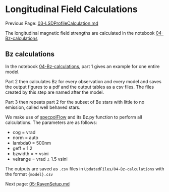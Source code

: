 # Longitudinal Field Calculations

Previous Page: [03-LSDProfileCalculation.md](https://github.com/veropetit/BeStarsMiMeS/blob/master/03-LSDProfileCalculation.md)

The longitudinal magnetic field strengths are calculated in the notebook [04-Bz-calculations](https://github.com/veropetit/BeStarsMiMeS/blob/master/04-Bz-calculations/04-Bz-calculations.ipynb)

## Bz calculations
In the notebook [04-Bz-calculations](https://colab.research.google.com/drive/14DFc3BYPuHDJJu-sBEmGWcWd118CthJ0?usp=sharing), part 1 gives an example for one entire model.

Part 2 then calculates Bz for every observation and every model and saves the output figures to a pdf and the output tables as a csv files. The files created by this step are named after the model. 

Part 3 then repeats part 2 for the subset of Be stars with little to no emission, called well behaved stars.

We make use of [specpolFlow](https://github.com/folsomcp/specpolFlow) and its Bz.py function to perform all calculations. The parameters are as follows:

* cog = vrad
* norm = auto
* lambda0 = 500nm
* geff = 1.2
* bzwidth = $\pm$ vsini
* velrange = vrad $\pm$ 1.5 vsini

The outputs are saved as `.csv` files in `UpdatedFiles/04-Bz-calculations` with the format `{model}.csv`

Next page: [05-RavenSetup.md](https://github.com/veropetit/BeStarsMiMeS/blob/master/05-RavenSetup.md)
